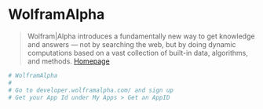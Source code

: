 # WolframAlpha

> Wolfram|Alpha introduces a fundamentally new way to get knowledge and answers — not by searching the web, but by doing dynamic computations based on a vast collection of built-in data, algorithms, and methods. [Homepage]()

```sh
# WolframAlpha
#
# Go to developer.wolframalpha.com/ and sign up
# Get your App Id under My Apps > Get an AppID 
```